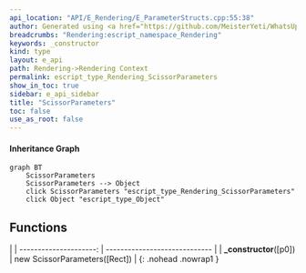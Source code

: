 ```yaml
---
api_location: "API/E_Rendering/E_ParameterStructs.cpp:55:38"
author: Generated using <a href="https://github.com/MeisterYeti/WhatsUpDoc">WhatsUpDoc</a>
breadcrumbs: "Rendering:escript_namespace_Rendering"
keywords: _constructor
kind: type
layout: e_api
path: Rendering->Rendering Context
permalink: escript_type_Rendering_ScissorParameters
show_in_toc: true
sidebar: e_api_sidebar
title: "ScissorParameters"
toc: false
use_as_root: false
---
```


#### Inheritance Graph

```mermaid
graph BT
	ScissorParameters
	ScissorParameters --> Object
	click ScissorParameters "escript_type_Rendering_ScissorParameters"
	click Object "escript_type_Object"
```

## Functions

|
| ---------------------: | ----------------------------- | 
| **_constructor**([p0]) | new ScissorParameters([Rect]) | 
{: .nohead .nowrap1 }


